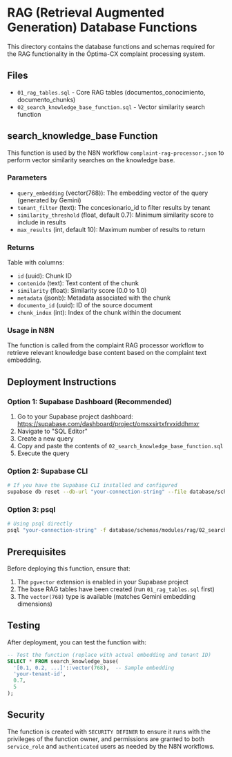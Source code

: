 # RAG (Retrieval Augmented Generation) Database Functions

This directory contains the database functions and schemas required for the RAG functionality in the Óptima-CX complaint processing system.

## Files

- `01_rag_tables.sql` - Core RAG tables (documentos_conocimiento, documento_chunks)
- `02_search_knowledge_base_function.sql` - Vector similarity search function

## search_knowledge_base Function

This function is used by the N8N workflow `complaint-rag-processor.json` to perform vector similarity searches on the knowledge base.

### Parameters

- `query_embedding` (vector(768)): The embedding vector of the query (generated by Gemini)
- `tenant_filter` (text): The concesionario_id to filter results by tenant
- `similarity_threshold` (float, default 0.7): Minimum similarity score to include in results
- `max_results` (int, default 10): Maximum number of results to return

### Returns

Table with columns:
- `id` (uuid): Chunk ID
- `contenido` (text): Text content of the chunk
- `similarity` (float): Similarity score (0.0 to 1.0)
- `metadata` (jsonb): Metadata associated with the chunk
- `documento_id` (uuid): ID of the source document
- `chunk_index` (int): Index of the chunk within the document

### Usage in N8N

The function is called from the complaint RAG processor workflow to retrieve relevant knowledge base content based on the complaint text embedding.

## Deployment Instructions

### Option 1: Supabase Dashboard (Recommended)

1. Go to your Supabase project dashboard: https://supabase.com/dashboard/project/omsxsirtxfrvxiddhmxr
2. Navigate to "SQL Editor"
3. Create a new query
4. Copy and paste the contents of `02_search_knowledge_base_function.sql`
5. Execute the query

### Option 2: Supabase CLI

```bash
# If you have the Supabase CLI installed and configured
supabase db reset --db-url "your-connection-string" --file database/schemas/modules/rag/02_search_knowledge_base_function.sql
```

### Option 3: psql

```bash
# Using psql directly
psql "your-connection-string" -f database/schemas/modules/rag/02_search_knowledge_base_function.sql
```

## Prerequisites

Before deploying this function, ensure that:

1. The `pgvector` extension is enabled in your Supabase project
2. The base RAG tables have been created (run `01_rag_tables.sql` first)
3. The `vector(768)` type is available (matches Gemini embedding dimensions)

## Testing

After deployment, you can test the function with:

```sql
-- Test the function (replace with actual embedding and tenant ID)
SELECT * FROM search_knowledge_base(
  '[0.1, 0.2, ...]'::vector(768),  -- Sample embedding
  'your-tenant-id',
  0.7,
  5
);
```

## Security

The function is created with `SECURITY DEFINER` to ensure it runs with the privileges of the function owner, and permissions are granted to both `service_role` and `authenticated` users as needed by the N8N workflows.